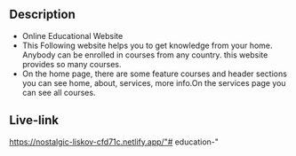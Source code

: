 
## Description
- Online Educational Website
- This Following website helps you to get knowledge from your home. Anybody can be enrolled in courses from any country.
this website provides so many courses.
- On the home page, there are some feature courses and header sections you can see home, about, services, more info.On the services page you can see all courses.

## Live-link
https://nostalgic-liskov-cfd71c.netlify.app/"# education-" 
